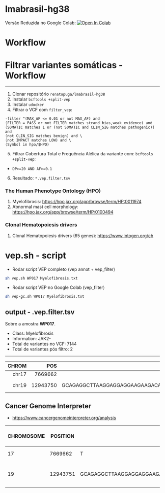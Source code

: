 # lmabrasil-hg38

Versão Reduzida no Google Colab: 
[![Open In Colab](https://colab.research.google.com/assets/colab-badge.svg)](https://colab.research.google.com/drive/1eYSW4WI1RwxG9lIS8ohhWVWQqxJYXihD?usp=sharing)

# Workflow

# Filtrar variantes somáticas - Workflow
---

1. Clonar repositório `renatopuga/lmabrasil-hg38`
2. Instalar `bcftools +split-vep`
3. Instalar `udocker`
4. Filtrar o VCF com `filter_vep`:

  ```
  -filter "(MAX_AF <= 0.01 or not MAX_AF) and
  (FILTER = PASS or not FILTER matches strand_bias,weak_evidence) and
  (SOMATIC matches 1 or (not SOMATIC and CLIN_SIG matches pathogenic)) and
  (not CLIN_SIG matches benign) and \
  (not IMPACT matches LOW) and \
  (Symbol in hpo/$HPO)
  ```

5. Filtrar Cobertura Total e Frequência Alélica da variante com: `bcftools +split-vep`:
  - `DP>=20 AND AF>=0.1`
6. Resultado: `*.vep.filter.tsv`

### The Human Phenotype Ontology (HPO)

1. Myelofibrosis: https://hpo.jax.org/app/browse/term/HP:0011974
2. Abnormal mast cell morphology: https://hpo.jax.org/app/browse/term/HP:0100494

### Clonal Hematopoiesis drivers
1. Clonal Hematopoiesis drivers (65 genes): https://www.intogen.org/ch


# vep.sh - script


* Rodar script VEP completo (vep annot + vep_filter)
```bash
sh vep.sh WP017 Myelofibrosis.txt
```

* Rodar script VEP no Google Colab (vep_filter)
```bash
sh vep-gc.sh WP017 Myelofibrosis.txt
```

## output - .vep.filter.tsv

Sobre a amostra **WP017**.

- Class: Myelofibrosis
- Information: JAK2-
- Total de variantes no VCF: 7144
- Total de variantes pós filtro: 2

---


| CHROM |      POS |                                               REF | ALT |                Location | SYMBOL |        Consequence |     Feature |        MANE_SELECT |        BIOTYPE |                      HGVSc |                          HGVSp |  EXON | INTRON | VARIANT_CLASS |            SIFT | PolyPhen | gnomADg_AF |   MAX_AF |   IMPACT |               CLIN_SIG | SOMATIC |       Existing_variation |                                          FILTER | TumorID |   GT |  DP |     AD |    AF | NormalID |  NGT | NDP |  NAD |   NAF |
|------:|---------:|--------------------------------------------------:|----:|------------------------:|-------:|-------------------:|------------:|-------------------:|---------------:|---------------------------:|-------------------------------:|------:|-------:|--------------:|----------------:|---------:|-----------:|---------:|---------:|-----------------------:|--------:|-------------------------:|------------------------------------------------:|--------:|-----:|----:|-------:|------:|---------:|-----:|----:|-----:|------:|
| chr17 |  7669662 |                                                 T |   G |           chr17:7669662 |   TP53 |   missense_variant | NM_000546.6 |  ENST00000269305.9 | protein_coding |      NM_000546.6:c.1129A>C |        NP_000537.3:p.Thr377Pro | 11/11 |      . |           SNV | tolerated(0.42) |        . |   0.000053 | 0.000496 | MODERATE | uncertain_significance |     0&1 | rs774269719&COSV52716766 | base_qual;haplotype;normal_artifact;strand_bias |   WP017 | 0\|1 | 119 | 101,18 | 0.112 |    WP018 | 0\|0 |  60 | 55,5 | 0.049 |
| chr19 | 12943750 | GCAGAGGCTTAAGGAGGAGGAAGAAGACAAGAAACGCAAAGAGGAGGAGGAG |   A | chr19:12943751-12943802 |   CALR | frameshift_variant | NM_004343.4 | ENST00000316448.10 | protein_coding | NM_004343.4:c.1099_1150del | NP_004334.1:p.Leu367ThrfsTer46 |   9/9 |      . |      deletion |               . |        . |   0.000020 | 0.000066 |     HIGH |             pathogenic |       . |             rs1555760738 |                                            PASS |   WP017 |  0/1 | 102 |  62,40 | 0.416 |    WP018 |  0/0 |  50 | 50,0 | 0.022 |


##  Cancer Genome Interpreter

- https://www.cancergenomeinterpreter.org/analysis

| CHROMOSOME | POSITION | REF                                                  | ALT | chr   | pos      | ref                                                   | alt | ALT_TYPE | STRAND | CGI-Sample ID | CGI-Gene | CGI-Protein Change         | CGI-Oncogenic Summary               | CGI-Oncogenic Prediction | CGI-External oncogenic annotation | CGI-Mutation                                                                   | CGI-Consequence    | CGI-Transcript  | CGI-STRAND | CGI-Type | CGI-HGVS                                                           | CGI-HGVSc                         | CGI-HGVSp                            |
|------------|----------|------------------------------------------------------|-----|-------|----------|-------------------------------------------------------|-----|----------|--------|---------------|----------|----------------------------|-------------------------------------|--------------------------|-----------------------------------|--------------------------------------------------------------------------------|--------------------|-----------------|------------|----------|--------------------------------------------------------------------|-----------------------------------|--------------------------------------|
| 17         | 7669662  | T                                                    | G   | chr17 | 7669662  | T                                                     | G   | snp      | +      | input_gtf     | TP53     | T377P                      | non-oncogenic                       | passenger (oncodriveMUT) |                                   | chr17:7669662 T>G                                                              | missense_variant   | ENST00000269305 | +          | SNV      | ENST00000269305:c.1129A>C;p.(Thr377Pro);p.(T377P)                  | ENST00000269305.9:c.1129A>C       | ENSP00000269305.4:p.Thr377Pro        |
| 19         | 12943751 | GCAGAGGCTTAAGGAGGAGGAAGAAGACAAGAAACGCAAAGAGGAGGAGGAG | -   | chr19 | 12943750 | AGCAGAGGCTTAAGGAGGAGGAAGAAGACAAGAAACGCAAAGAGGAGGAGGAG | A   | indel    | +      | input_gtf     | CALR     | EQRLKEEEEDKKRKEEEE364-381X | oncogenic (predicted and annotated) | driver (oncodriveMUT)    | clinvar:97006                     | chr19:12943751-12943751 GCAGAGGCTTAAGGAGGAGGAAGAAGACAAGAAACGCAAAGAGGAGGAGGAG>- | frameshift_variant | ENST00000316448 | +          | DEL      | ENST00000316448:c.1099_1150del;p.(Leu367ThrfsTer46);p.(L367Tfs*46) | ENST00000316448.10:c.1099_1150del | ENSP00000320866.4:p.Leu367ThrfsTer46 |
